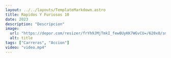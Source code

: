 ```yaml
---
layout: ../../layouts/TemplateMarkdown.astro
title: Rapidos Y Furiosos 10
date: 2023
description: "Descripcion"
image:
  url: "https://depor.com/resizer/frYh9JMjTmkI_few0UyKK7WGvCU=/620x0/smart/filters:format(jpeg):quality(75)/cloudfront-us-east-1.images.arcpublishing.com/elcomercio/K3ZVO6CHINGL5OWBS45TZM4BRI.jpg"
  alt: title
tags: ["Carreras", "Accion"]
video: "video.mp4"
---
```

